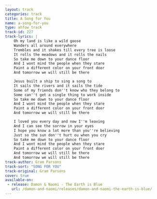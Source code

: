 ```yaml
---
layout: track
categories: track
title: A Song for You
name: a-song-for-you
type: ahfow_track
track-id: 227
track-lyrics: |
    Oh my land is like a wild goose
    Wanders all around everywhere
    Trembles and it shakes till every tree is loose
    It rolls the meadows and it rolls the nails
    So take me down to your dance floor
    And I wont mind the people when they stare
    Paint a different color on your front door
    And tomorrow we will still be there

    Jesus built a ship to sing a song to
    It sails the rivers and it sails the tide
    Some of my friends don''t know who they belong to
    Some can''t get a single thing to work inside
    So take me down to your dance floor
    And I wont mind the people when they stare
    Paint a different color on your front door
    And tomorrow we will still be there

    I loved you every day and now I''m leaving
    And I can see the sorrow in your eyes
    I hope you know a lot more than you''re believing
    Just so the sun don''t hurt ou when you cry
    So take me down to your dance floor
    And I wont mind the people when they stare
    Paint a different color on your front door
    And tomorrow we will still be there
    And tomorrow we will still be there
track-author: Gram Parsons
track-sort: "SONG FOR YOU"
track-original: Gram Parsons
cover: true
available-on:
 - release: Damon & Naomi - The Earth is Blue
   url: /damon-and-naomi/releases/damon-and-naomi-the-earth-is-blue/
---
```

